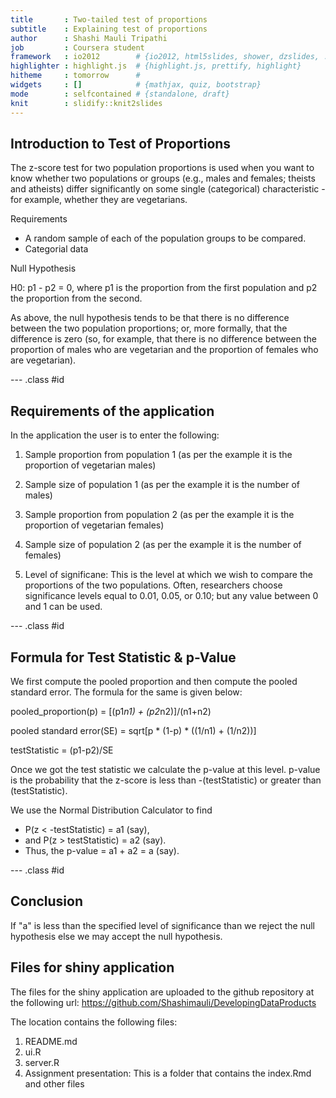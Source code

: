 ```yaml
---
title       : Two-tailed test of proportions
subtitle    : Explaining test of proportions
author      : Shashi Mauli Tripathi
job         : Coursera student
framework   : io2012        # {io2012, html5slides, shower, dzslides, ...}
highlighter : highlight.js  # {highlight.js, prettify, highlight}
hitheme     : tomorrow      # 
widgets     : []            # {mathjax, quiz, bootstrap}
mode        : selfcontained # {standalone, draft}
knit        : slidify::knit2slides
---
```


## Introduction to Test of Proportions

The z-score test for two population proportions is used when you want to know whether two populations or groups (e.g., males and females; theists and atheists) differ significantly on some single (categorical) characteristic - for example, whether they are vegetarians.

Requirements

+ A random sample of each of the population groups to be compared.
+ Categorial data  

Null Hypothesis

H0: p1 - p2 = 0, where p1 is the proportion from the first population and p2 the proportion from the second.

As above, the null hypothesis tends to be that there is no difference between the two population proportions; or, more formally, that the difference is zero (so, for example, that there is no difference between the proportion of males who are vegetarian and the proportion of females who are vegetarian). 



--- .class #id 



## Requirements of the application

In the application the user is to enter the following:  

1. Sample proportion from population 1 (as per the example it is the proportion of vegetarian males)  

2. Sample size of population 1 (as per the example it is the number of  males)  

3. Sample proportion from population 2 (as per the example it is the proportion of vegetarian females)  

4. Sample size of population 2 (as per the example it is the number of  females)  

5. Level of significane: This is the level at which we wish to compare the proportions of the two populations. Often, researchers choose significance levels equal to 0.01, 0.05, or 0.10; but any value between 0 and 1 can be used.  



--- .class #id   

## Formula for Test Statistic & p-Value
  
  
We first compute the pooled proportion and then compute the pooled standard error. The formula for the same is given below:  
  
pooled_proportion(p) = [(p1*n1) + (p2*n2)]/(n1+n2)  
  
pooled standard error(SE) = sqrt[p * (1-p) * ((1/n1) + (1/n2))]  
  
testStatistic = (p1-p2)/SE  


Once we got the test statistic we calculate the p-value at this level. p-value is the probability that the z-score is less than -(testStatistic) or greater than (testStatistic).  

We use the Normal Distribution Calculator to find  
- P(z < -testStatistic) = a1 (say),  
- and P(z > testStatistic) = a2 (say).  
- Thus, the p-value = a1 + a2 = a (say).  


--- .class #id 


## Conclusion


If "a" is less than the specified level of significance than we reject the null hypothesis else we may accept the null hypothesis.  


## Files for shiny application  

The files for the shiny application are uploaded to the github repository at the following url: https://github.com/Shashimauli/DevelopingDataProducts  

The location contains the following files:  
1. README.md  
2. ui.R  
3. server.R  
4. Assignment presentation: This is a folder that contains the index.Rmd and other files  





